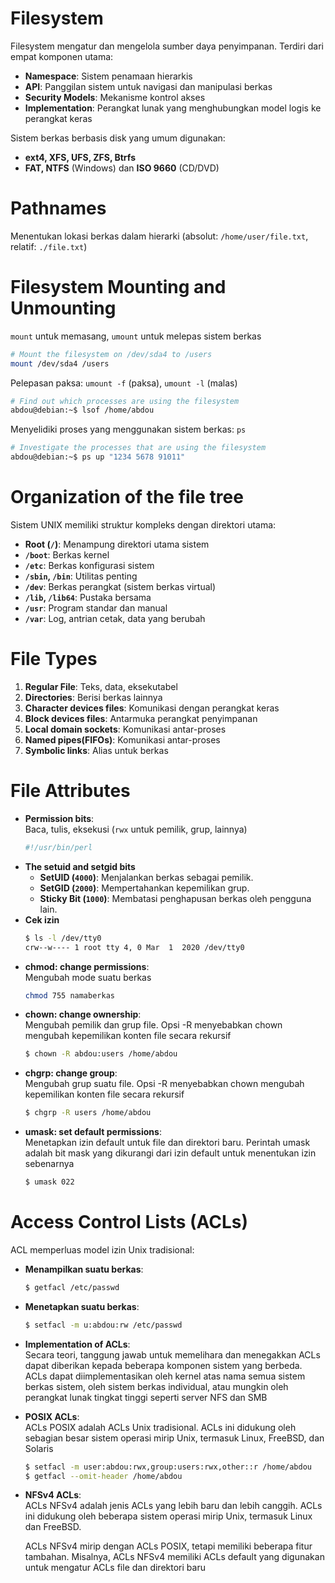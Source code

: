 # Filesystem
Filesystem mengatur dan mengelola sumber daya penyimpanan. Terdiri dari empat komponen utama:
- **Namespace**: Sistem penamaan hierarkis
- **API**: Panggilan sistem untuk navigasi dan manipulasi berkas
- **Security Models**: Mekanisme kontrol akses
- **Implementation**: Perangkat lunak yang menghubungkan model logis ke perangkat keras

Sistem berkas berbasis disk yang umum digunakan:
- **ext4, XFS, UFS, ZFS, Btrfs**
- **FAT, NTFS** (Windows) dan **ISO 9660** (CD/DVD)

# Pathnames
Menentukan lokasi berkas dalam hierarki (absolut: `/home/user/file.txt`, relatif: `./file.txt`)

# Filesystem Mounting and Unmounting
`mount` untuk memasang, `umount` untuk melepas sistem berkas
```sh
# Mount the filesystem on /dev/sda4 to /users
mount /dev/sda4 /users
```
Pelepasan paksa: `umount -f` (paksa), `umount -l` (malas)
```sh
# Find out which processes are using the filesystem
abdou@debian:~$ lsof /home/abdou
```
Menyelidiki proses yang menggunakan sistem berkas: `ps`
```sh
# Investigate the processes that are using the filesystem
abdou@debian:~$ ps up "1234 5678 91011"
```

# Organization of the file tree
Sistem UNIX memiliki struktur kompleks dengan direktori utama:
- **Root (`/`)**: Menampung direktori utama sistem
- **`/boot`**: Berkas kernel
- **`/etc`**: Berkas konfigurasi sistem
- **`/sbin`, `/bin`**: Utilitas penting
- **`/dev`**: Berkas perangkat (sistem berkas virtual)
- **`/lib`, `/lib64`**: Pustaka bersama
- **`/usr`**: Program standar dan manual
- **`/var`**: Log, antrian cetak, data yang berubah

# File Types 
1. **Regular File**: Teks, data, eksekutabel
2. **Directories**: Berisi berkas lainnya
3. **Character devices files**: Komunikasi dengan perangkat keras
4. **Block devices files**: Antarmuka perangkat penyimpanan
5. **Local domain sockets**: Komunikasi antar-proses
6. **Named pipes(FIFOs)**: Komunikasi antar-proses
7. **Symbolic links**: Alias untuk berkas

# File Attributes
- **Permission bits**:  
    Baca, tulis, eksekusi (`rwx` untuk pemilik, grup, lainnya)
  ```sh
  #!/usr/bin/perl
  ```
- **The setuid and setgid bits**
  - **SetUID (`4000`)**: Menjalankan berkas sebagai pemilik.
  - **SetGID (`2000`)**: Mempertahankan kepemilikan grup.
  - **Sticky Bit (`1000`)**: Membatasi penghapusan berkas oleh pengguna lain.
- **Cek izin**
  ```sh
  $ ls -l /dev/tty0
  crw--w---- 1 root tty 4, 0 Mar  1  2020 /dev/tty0
  ```
- **chmod: change permissions**:  
    Mengubah mode suatu berkas
  ```sh
  chmod 755 namaberkas
  ```
- **chown: change ownership**:  
    Mengubah pemilik dan grup file. Opsi -R menyebabkan chown mengubah kepemilikan konten file secara rekursif
  ```sh
  $ chown -R abdou:users /home/abdou
  ```
- **chgrp: change group**:  
    Mengubah grup suatu file. Opsi -R menyebabkan chown mengubah kepemilikan konten file secara rekursif
  ```sh
  $ chgrp -R users /home/abdou
  ```
- **umask: set default permissions**:  
    Menetapkan izin default untuk file dan direktori baru. Perintah umask adalah bit mask yang dikurangi dari izin default untuk menentukan izin sebenarnya
  ```sh
  $ umask 022
  ```

# Access Control Lists (ACLs)
ACL memperluas model izin Unix tradisional:
- **Menampilkan suatu berkas**:
  ```sh
  $ getfacl /etc/passwd
  ```
- **Menetapkan suatu berkas**:
  ```sh
  $ setfacl -m u:abdou:rw /etc/passwd
  ```
- **Implementation of ACLs**:  
    Secara teori, tanggung jawab untuk memelihara dan menegakkan ACLs dapat diberikan kepada beberapa komponen sistem yang berbeda. ACLs dapat diimplementasikan oleh kernel atas nama semua sistem berkas sistem, oleh sistem berkas individual, atau mungkin oleh perangkat lunak tingkat tinggi seperti server NFS dan SMB
- **POSIX ACLs**:  
    ACLs POSIX adalah ACLs Unix tradisional. ACLs ini didukung oleh sebagian besar sistem operasi mirip Unix, termasuk Linux, FreeBSD, dan Solaris
  ```sh
  $ setfacl -m user:abdou:rwx,group:users:rwx,other::r /home/abdou
  $ getfacl --omit-header /home/abdou
   ```
- **NFSv4 ACLs**:  
    ACLs NFSv4 adalah jenis ACLs yang lebih baru dan lebih canggih. ACLs ini didukung oleh beberapa sistem operasi mirip Unix, termasuk Linux dan FreeBSD.
  
    ACLs NFSv4 mirip dengan ACLs POSIX, tetapi memiliki beberapa fitur tambahan. Misalnya, ACLs NFSv4 memiliki ACLs default yang digunakan untuk mengatur ACLs file dan direktori baru

  



